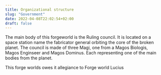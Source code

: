 ```yaml
---
title: Organizational structure
slug: "Government"
date: 2022-04-08T22:02:54+02:00
draft: false
---
```

The main body of this forgeworld is the Ruling council. It is located on a space station name the fabricator general orbiting the core of the broken planet.
The council is made of three Magi, one from a Magos Biologis, Magos Enginseer and Magos Dominus. Each representing one of the main bodies from the planet.

This forge worlds owes it allegiance to Forge world Lucius
